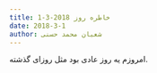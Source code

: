 ```yaml
---
title: خاطره روز 2018-3-1
date: 2018-3-1
author: شعبان محمد حسنی
---
```


امروزم یه روز عادی بود مثل روزای گذشته.